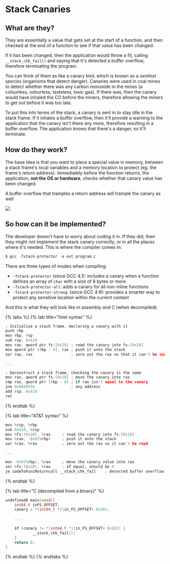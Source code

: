 # Stack Canaries

## What are they? <a id="what-are-they"></a>

They are essentially a value that gets set at the start of a function, and then checked at the end of a function to see if that value has been changed.

If it has been changed, then the application would throw a fit, calling `__stack_chk_fail()` and saying that it's detected a buffer overflow, therefore terminating the program.

You can think of them as like a canary bird, which is known as a _sentinel species_ \(organisms that detect danger\). Canaries were used in coal mines to detect whether there was any carbon monoxide in the mines \(a colourless, odourless, tasteless, toxic gas\). If there was, then the canary would have inhaled the CO before the miners, therefore allowing the miners to get out before it was too late.

To put this into terms of the stack, a canary is sent in to stay idle in the stack frame. If it inhales a buffer overflow, then it'll provide a warning to the application that the canary isn't there any more, therefore resulting in a buffer overflow. The application knows that there's a danger, so it'll terminate.

## How do they work? <a id="how-do-they-work"></a>

The base idea is that you want to place a special value in memory, between a stack frame's local variables and a memory location to protect \(eg. the frame's return address\). Immediately before the function returns, the application, **not the OS or hardware**, checks whether that canary value has been changed.

A buffer overflow that tramples a return address will trample the canary as well

![](https://gblobscdn.gitbook.com/assets%2F-MGOhxJbNhi10jg9Cv-U%2F-MGQ37XOFEPz5KB74-yU%2F-MGXSleDyWCpl6TQf612%2Fstack_canary.png?alt=media&token=ff94e014-5b2f-456a-80da-8c6853ac2988)

## So how can it be implemented? <a id="so-how-can-it-be-implemented"></a>

The developer doesn't have to worry about coding it in. If they did, then they might not implement the stack canary correctly, or in all the places where it's needed. This is where the compiler comes in:

```c
$ gcc -fstack-protector -o out program.c
```

There are three types of modes when compiling:

* `-fstack-protector` \(since GCC 4.1\): includes a canary when a function defines an array of `char` with a size of 8 bytes or more
* `-fstack-protector-all`: adds a canary for all non-inline functions
* `-fstack-protector-strong`: \(since GCC 4.9\): provides a smarter way to protect any sensitive location within the current context

And this is what they will look like in assembly and C \(when decompiled\):

{% tabs %}
{% tab title="Intel syntax" %}
```c
; Initialise a stack frame, declaring a canary with it
push rbp
mov rbp, rsp
sub rsp, 0x410
mov rax, qword ptr fs:[0x28] ; read the canary into fs:[0x28]
mov qword ptr [rbp - 8], rax ; push it onto the stack
xor rax, rax                 ; zero out the rax so that it can't be seen again​

...

; Deconstruct a stack frame, checking the canary is the same
​mov rax, qword ptr fs:[0x28] ; move the canary into rax
cmp rax, qword ptr [rbp - 8] ; if rax isn't equal to the canary
jne 0x804859e                ; any address
add rsp, 0x410
ret
```
{% endtab %}

{% tab title="AT&T syntax" %}
```c
mov %rsp, %rbp
sub 0x410, %rsp
mov %fs:(0x28), %rax     ; read the canary into fs:[0x28]
mov %rax, -0x8(%rbp)     ; push it onto the stack
xor %rax, %rax           ; zero out the rax so it can't be read​

...

​mov -0x8(%rbp), %rax     ; move the canary value into rax
xor %fs:(0x28), %rax     ; if equal, should be 0
je codeToFuncReturncall __stack_chk_fail    ; detected buffer overflow
```
{% endtab %}

{% tab title="C \(decompiled from a binary\)" %}
```c
undefined8 main(void){
    int64_t inFS_OFFSET;
    canary = *(int64_t *)(in_FS_OFFSET+ 0x28);
    
    ...
    
    if (canary != *(int64_t *)(in_FS_OFFSET+ 0x28)) {
            __stack_chk_fail();
    }
    return 0;
}
```
{% endtab %}
{% endtabs %}

​

